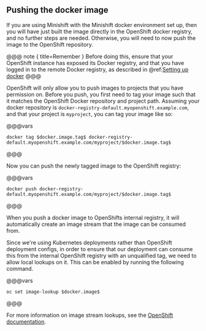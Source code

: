 ## Pushing the docker image

If you are using Minishift with the Minishift docker environment set up, then you will have just built the image directly in the OpenShift docker registry, and no further steps are needed. Otherwise, you will need to now push the image to the OpenShift repository.

@@@ note { title=Remember }
Before doing this, ensure that your OpenShift instance has exposed its Docker registry, and that you have logged in to the remote Docker registry, as described in @ref:[Setting up docker](../index.md#setting-up-docker)
@@@

OpenShift will only allow you to push images to projects that you have permission on. Before you push, you first need to tag your image such that it matches the OpenShift Docker repository and project path. Assuming your docker repository is `docker-registry-default.myopenshift.example.com`, and that your project is `myproject`, you can tag your image like so:

@@@vars
```
docker tag $docker.image.tag$ docker-registry-default.myopenshift.example.com/myproject/$docker.image.tag$
```
@@@

Now you can push the newly tagged image to the OpenShift registry:

@@@vars
```
docker push docker-registry-default.myopenshift.example.com/myproject/$docker.image.tag$
```
@@@

When you push a docker image to OpenShifts internal registry, it will automatically create an image stream that the image can be consumed from.

Since we're using Kubernetes deployments rather than OpenShift deployment configs, in order to ensure that our deployment can consume this from the internal OpenShift registry with an unqualified tag, we need to allow local lookups on it. This can be enabled by running the following command.

@@@vars
```
oc set image-lookup $docker.image$
```
@@@

For more information on image stream lookups, see the [OpenShift documentation](https://docs.openshift.com/container-platform/latest/dev_guide/managing_images.html#using-is-with-k8s).
